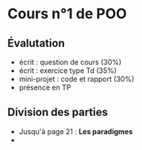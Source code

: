 # Cours n°1 de POO 

## Évalutation

- écrit : question de cours (30%)
- écrit : exercice type Td (35%)
- mini-projet : code et rapport (30%)
- présence en TP

## Division des parties

- Jusqu'à page 21 : **Les paradigmes**
- 